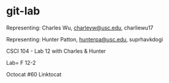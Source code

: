 git-lab
=======

Representing: Charles Wu, charleyw@usc.edu, charliewu17

Representing: Hunter Patton, hunterpa@usc.edu, suprhavkdogi

CSCI 104 - Lab 12 with Charles &amp; Hunter

Lab= F 12-2

Octocat #60 Linktocat
